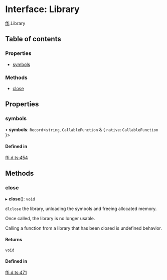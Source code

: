 # Interface: Library

[ffi](../modules/ffi.md).Library

## Table of contents

### Properties

- [symbols](ffi.Library.md#symbols)

### Methods

- [close](ffi.Library.md#close)

## Properties

### symbols

• **symbols**: `Record`<`string`, `CallableFunction` & { `native`: `CallableFunction`  }\>

#### Defined in

[ffi.d.ts:454](https://github.com/goodcodedev/bun-types/blob/8bd1b3a/ffi.d.ts#L454)

## Methods

### close

▸ **close**(): `void`

`dlclose` the library, unloading the symbols and freeing allocated memory.

Once called, the library is no longer usable.

Calling a function from a library that has been closed is undefined behavior.

#### Returns

`void`

#### Defined in

[ffi.d.ts:471](https://github.com/goodcodedev/bun-types/blob/8bd1b3a/ffi.d.ts#L471)
